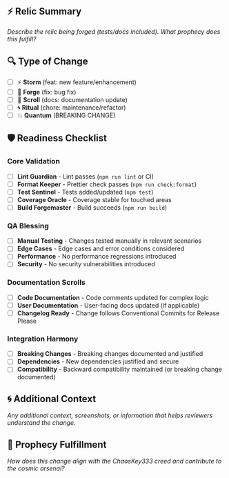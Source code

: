 ## ⚡ Relic Summary
*Describe the relic being forged (tests/docs included). What prophecy does this fulfill?*

## 🔍 Type of Change
- [ ] ⚡ **Storm** (feat: new feature/enhancement)
- [ ] 🔧 **Forge** (fix: bug fix)
- [ ] 📜 **Scroll** (docs: documentation update)
- [ ] 🌀 **Ritual** (chore: maintenance/refactor)
- [ ] 💥 **Quantum** (BREAKING CHANGE)

## 🛡️ Readiness Checklist
### **Core Validation**
- [ ] **Lint Guardian** - Lint passes (`npm run lint` or CI)
- [ ] **Format Keeper** - Prettier check passes (`npm run check:format`)
- [ ] **Test Sentinel** - Tests added/updated (`npm test`)
- [ ] **Coverage Oracle** - Coverage stable for touched areas
- [ ] **Build Forgemaster** - Build succeeds (`npm run build`)

### **QA Blessing**
- [ ] **Manual Testing** - Changes tested manually in relevant scenarios
- [ ] **Edge Cases** - Edge cases and error conditions considered
- [ ] **Performance** - No performance regressions introduced
- [ ] **Security** - No security vulnerabilities introduced

### **Documentation Scrolls**
- [ ] **Code Documentation** - Code comments updated for complex logic
- [ ] **User Documentation** - User-facing docs updated (if applicable)
- [ ] **Changelog Ready** - Change follows Conventional Commits for Release Please

### **Integration Harmony**
- [ ] **Breaking Changes** - Breaking changes documented and justified
- [ ] **Dependencies** - New dependencies justified and secure
- [ ] **Compatibility** - Backward compatibility maintained (or breaking change documented)

## 🌀 Additional Context
*Any additional context, screenshots, or information that helps reviewers understand the change.*

## 🔮 Prophecy Fulfillment
*How does this change align with the ChaosKey333 creed and contribute to the cosmic arsenal?*